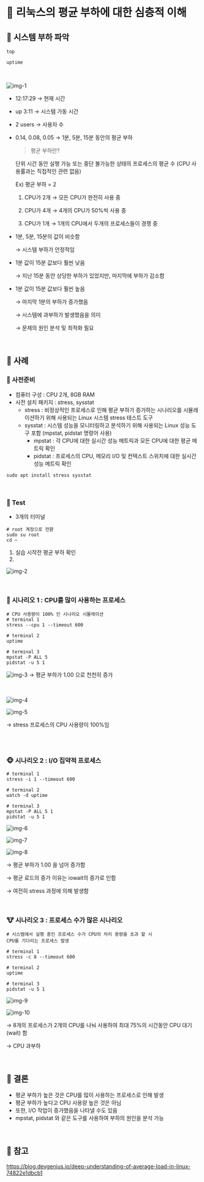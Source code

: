 # 🦁 리눅스의 평균 부하에 대한 심층적 이해

## 🐴 시스템 부하 파악

```
top

uptime
```
<br>

![img-1](https://github.com/user-attachments/assets/85f92840-7179-4d31-adf0-63eca448cb26)
<br>
- 12:17:29 → 현재 시간
- up 3:11 → 시스템 가동 시간
- 2 users → 사용자 수
- 0.14, 0.08, 0.05 → 1분, 5분, 15분 동안의 평균 부하
    <br>
    > 평균 부하란?
    
    단위 시간 동안 실행 가능 또는 중단 불가능한 상태의 프로세스의 평균 수 (CPU 사용률과는 직접적인 관련 없음)
    
    Ex) 평균 부하 = 2
    1. CPU가 2개
    → 모든 CPU가 완전히 사용 중
    
    2. CPU가 4개
    → 4개의 CPU가 50%씩 사용 중
    
    3. CPU가 1개
    → 1개의 CPU에서 두개의 프로세스들이 경쟁 중
    > 

- 1분, 5분, 15분의 값이 비슷함
    
    → 시스템 부하가 안정적임
    
- 1분 값이 15분 값보다 훨씬 낮음
    
    → 지난 15분 동안 상당한 부하가 있었지만, 마지막에 부하가 감소함
    
- 1분 값이 15분 값보다 훨씬 높음
    
    → 마지막 1분의 부하가 증가했음
    
    → 시스템에 과부하가 발생했음을 의미
    
    → 문제의 원인 분석 및 최적화 필요
    
<br>

## 🐼 사례

### 🦊 사전준비

- 컴퓨터 구성 : CPU 2개, 8GB RAM
- 사전 설치 패키지 : stress, sysstat
    - stress : 비정상적인 프로세스로 인해 평균 부하가 증가하는 시나리오를 시뮬레이션하기 위해 사용되는 Linux 시스템 stress 테스트 도구
    - sysstat : 시스템 성능을 모니터링하고 분석하기 위해 사용되는 Linux 성능 도구 포함 (mpstat, pidstat 명령어 사용)
        - mpstat : 각 CPU에 대한 실시간 성능 메트릭과 모든 CPU에 대한 평균 메트릭 확인
        - pidstat : 프로세스의 CPU, 메모리 I/O 및 컨텍스트 스위치에 대한 실시간 성능 메트릭 확인

```
sudo apt install stress sysstat
```
<br>

### 🐺 Test

- 3개의 터미널

```
# root 계정으로 전환
sudo su root
cd ~
```

1. 실습 시작전 평균 부하 확인
2. 
![img-2](https://github.com/user-attachments/assets/f998f0f0-e9b2-45c5-abf0-c50231e20c5b)

<br>

### 🐶 시나리오 1 : CPU를 많이 사용하는 프로세스

```
# CPU 사용량이 100% 인 시나리오 시뮬레이션
# terminal 1
stress --cpu 1 --timeout 600

# terminal 2
uptime

# terminal 3
mpstat -P ALL 5
pidstat -u 5 1
```

![img-3](https://github.com/user-attachments/assets/71bc77c3-8060-4150-90c0-2c3816e7d024)
→ 평균 부하가 1.00 으로 천천히 증가

<br><br>
![img-4](https://github.com/user-attachments/assets/6ddeb223-0e21-4d6f-af88-5d8f72d539e8)

![img-5](https://github.com/user-attachments/assets/0888e363-c74d-4126-be46-3defe1bd352e)

→ stress 프로세스의 CPU 사용량이 100%임

<br><br>

### 🐵 시나리오 2 : I/O 집약적 프로세스

```
# terminal 1
stress -i 1 --timeout 600

# terminal 2
watch -d uptime

# terminal 3
mpstat -P ALL 5 1
pidstat -u 5 1
```

![img-6](https://github.com/user-attachments/assets/d767620e-204a-4b7d-bfbd-513a7f6f2393)

![img-7](https://github.com/user-attachments/assets/dcbeb131-362f-42be-9288-bcad915157a4)

![img-8](https://github.com/user-attachments/assets/802bb2bd-699e-45f1-8da9-a8004aeb2f89)

→ 평균 부하가 1.00 을 넘어 증가함

→ 평균 로드의 증가 이유는 iowait의 증가로 인함

→ 여전히 stress 과정에 의해 발생함

<br>

### 🐮 시나리오 3 : 프로세스 수가 많은 시나리오

```
# 시스템에서 실행 중인 프로세스 수가 CPU의 처리 용량을 초과 할 시
CPU를 기다리는 프로세스 발생

# terminal 1
stress -c 8 --timeout 600

# terminal 2
uptime

# terminal 3
pidstat -u 5 1
```
![img-9](https://github.com/user-attachments/assets/5e999826-0fe9-4863-8de0-30f187a648c9)

![img-10](https://github.com/user-attachments/assets/12217ac9-de12-4ac5-8c99-d6706af3ca54)

→ 8개의 프로세스가 2개의 CPU를 나눠 사용하여 최대 75%의 시간동안 CPU 대기(wait) 함

→ CPU 과부하

<br>

## 🐹 결론

- 평균 부하가 높은 것은 CPU를 많이 사용하는 프로세스로 인해 발생
- 평균 부하가 높다고 CPU 사용량 높은 것은 아님
- 또한, I/O 작업이 증가했음을 나타낼 수도 있음
- mpstat, pidstat 와 같은 도구를 사용하여 부하의 원인을 분석 가능

<br>

## 🐯 참고
<https://blog.devgenius.io/deep-understanding-of-average-load-in-linux-74822e1dbcb1>

<br><br>
